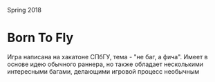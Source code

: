 Spring 2018

# Born To Fly

Игра написана на хакатоне СПбГУ, тема - "не баг, а фича". Имеет в основе идею обычного раннера, но также обладает несколькими интересными багами, делающими игровой процесс необычным
